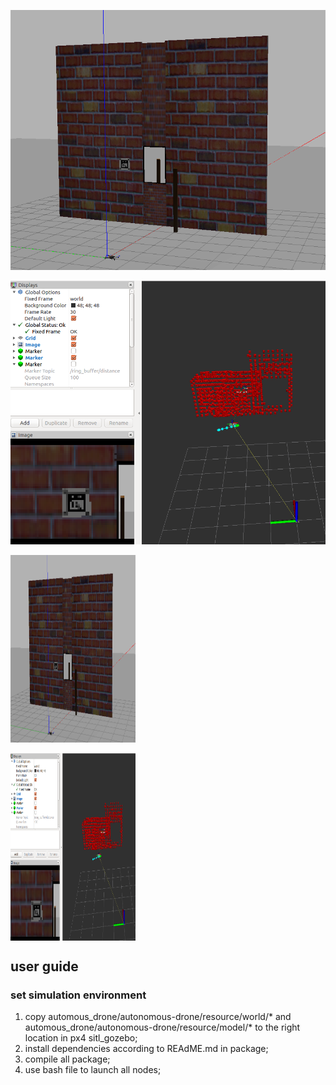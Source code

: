 
![simulation](https://github.com/jinwandou/XJTUCAG_Drone/blob/main/src/support_file/simulation.png)    

![rviz](https://github.com/jinwandou/XJTUCAG_Drone/blob/main/src/support_file/rviz.png)    

<img src="https://github.com/jinwandou/XJTUCAG_Drone/blob/main/src/support_file/simulation.png" width = "200" height = "300" alt="simulation" align=center /><br/>    
<img src="https://github.com/jinwandou/XJTUCAG_Drone/blob/main/src/support_file/rviz.png" width = "200" height = "300" alt="rviz" align=center /><br/>       
## user guide
### set simulation environment    
1. copy automous_drone/autonomous-drone/resource/world/* and automous_drone/autonomous-drone/resource/model/* to the right location in px4 sitl_gozebo;    
2. install dependencies according to REAdME.md in package;    
3. compile all package;    
4. use bash file to launch all nodes;    
 
